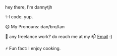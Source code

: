 hey there, I'm dannytjh

✨I code. yup.

😄 My Pronouns: dan/bro/tan

💼 any freelance work? do reach me at my 📫 [Email](mailto:dannnytjh@gmail.com) :)

⚡ Fun fact: I enjoy cooking.

